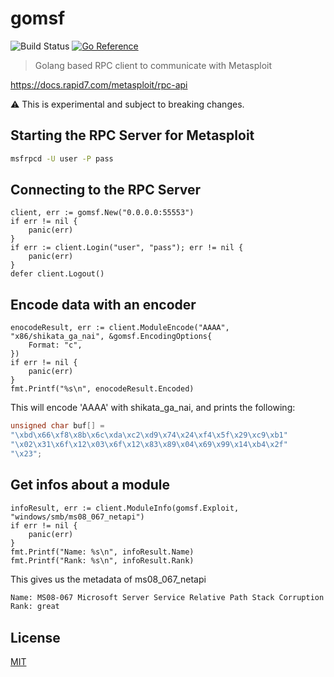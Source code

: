 # gomsf
![Build Status](https://github.com/hupe1980/gomsf/workflows/build/badge.svg) 
[![Go Reference](https://pkg.go.dev/badge/github.com/hupe1980/gomsf.svg)](https://pkg.go.dev/github.com/hupe1980/gomsf)
> Golang based RPC client to communicate with Metasploit

https://docs.rapid7.com/metasploit/rpc-api

:warning: This is experimental and subject to breaking changes.

## Starting the RPC Server for Metasploit
```bash
msfrpcd -U user -P pass
```

## Connecting to the RPC Server
```golang
client, err := gomsf.New("0.0.0.0:55553")
if err != nil {
    panic(err)
}
if err := client.Login("user", "pass"); err != nil {
    panic(err)
}
defer client.Logout()
```
## Encode data with an encoder
```golang
enocodeResult, err := client.ModuleEncode("AAAA", "x86/shikata_ga_nai", &gomsf.EncodingOptions{
    Format: "c",
})
if err != nil {
    panic(err)
}
fmt.Printf("%s\n", enocodeResult.Encoded)
```
This will encode 'AAAA' with shikata_ga_nai, and prints the following:
```c
unsigned char buf[] =
"\xbd\x66\xf8\x8b\x6c\xda\xc2\xd9\x74\x24\xf4\x5f\x29\xc9\xb1"
"\x02\x31\x6f\x12\x03\x6f\x12\x83\x89\x04\x69\x99\x14\xb4\x2f"
"\x23";
```

## Get infos about a module
```golang
infoResult, err := client.ModuleInfo(gomsf.Exploit, "windows/smb/ms08_067_netapi")
if err != nil {
    panic(err)
}
fmt.Printf("Name: %s\n", infoResult.Name)
fmt.Printf("Rank: %s\n", infoResult.Rank)
```
This gives us the metadata of ms08_067_netapi
```bash
Name: MS08-067 Microsoft Server Service Relative Path Stack Corruption
Rank: great
```
## License
[MIT](LICENCE)
